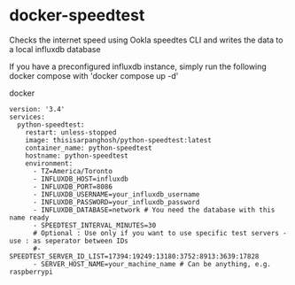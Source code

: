 # docker-speedtest
Checks the internet speed using Ookla speedtes CLI and writes the data to a local influxdb database

If you have a preconfigured influxdb instance, simply run the following docker compose with 'docker compose up -d' 

docker
```
version: '3.4'
services:
  python-speedtest:
    restart: unless-stopped
    image: thisisarpanghosh/python-speedtest:latest
    container_name: python-speedtest
    hostname: python-speedtest
    environment:
      - TZ=America/Toronto
      - INFLUXDB_HOST=influxdb
      - INFLUXDB_PORT=8086
      - INFLUXDB_USERNAME=your_influxdb_username
      - INFLUXDB_PASSWORD=your_influxdb_password
      - INFLUXDB_DATABASE=network # You need the database with this name ready
      - SPEEDTEST_INTERVAL_MINUTES=30
      # Optional : Use only if you want to use specific test servers - use : as seperator between IDs
      #- SPEEDTEST_SERVER_ID_LIST=17394:19249:13180:3752:8913:3639:17828
      - SERVER_HOST_NAME=your_machine_name # Can be anything, e.g. raspberrypi
```
